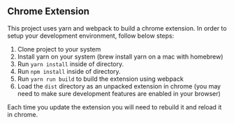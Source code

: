 ## Chrome Extension

This project uses yarn and webpack to build a chrome extension. In order to setup your development environment, follow
below steps:

1. Clone project to your system
2. Install yarn on your system (brew install yarn on a mac with homebrew)
3. Run `yarn install` inside of directory.
3. Run `npm install` inside of directory.
4. Run `yarn run build` to build the extension using webpack
5. Load the `dist` directory as an unpacked extension in chrome (you may need to make sure development features are enabled in your browser)

Each time you update the extension you will need to rebuild it and reload it in chrome.
